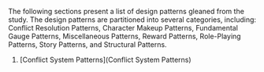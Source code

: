 The following sections present a list of design patterns gleaned from the study. The
design patterns are partitioned into several categories, including: Conflict Resolution
Patterns, Character Makeup Patterns, Fundamental Gauge Patterns, Miscellaneous
Patterns, Reward Patterns, Role-Playing Patterns, Story Patterns, and Structural
Patterns.

 1.  [Conflict System Patterns](Conflict System Patterns)

